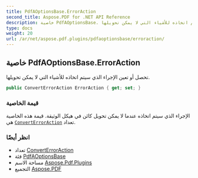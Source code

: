 ```yaml
---
title: PdfAOptionsBase.ErrorAction
second_title: Aspose.PDF for .NET API Reference
description: خاصية PdfAOptionsBase. تحصل أو تعين الإجراء الذي سيتم اتخاذه للأشياء التي لا يمكن تحويلها
type: docs
weight: 20
url: /ar/net/aspose.pdf.plugins/pdfaoptionsbase/erroraction/
---
```

## خاصية PdfAOptionsBase.ErrorAction

تحصل أو تعين الإجراء الذي سيتم اتخاذه للأشياء التي لا يمكن تحويلها.

```csharp
public ConvertErrorAction ErrorAction { get; set; }
```

### قيمة الخاصية

الإجراء الذي سيتم اتخاذه عندما لا يمكن تحويل كائن في هيكل الوثيقة. قيمة هذه الخاصية هي [`ConvertErrorAction`](../../../aspose.pdf/converterroraction/) تعداد.

### انظر أيضًا

* تعداد [ConvertErrorAction](../../../aspose.pdf/converterroraction/)
* فئة [PdfAOptionsBase](../)
* مساحة الاسم [Aspose.Pdf.Plugins](../../../aspose.pdf.plugins/)
* التجميع [Aspose.PDF](../../../)